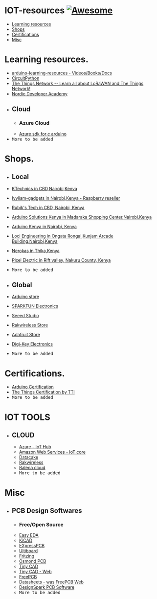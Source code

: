 # IOT-resources [![Awesome](https://cdn.rawgit.com/sindresorhus/awesome/d7305f38d29fed78fa85652e3a63e154dd8e8829/media/badge.svg)](https://github.com/sindresorhus/awesome)

- [Learning resources](#global)
- [Shops](#shops)
- [Certifications](#certifications)
- [Misc](#misc)


# Learning resources.
 - [arduino-learning-resources - Videos/Books/Docs](https://github.com/augnairobi/arduino-learning-resources)
 - [CircuitPython ](https://learn.adafruit.com/welcome-to-circuitpython)
 - [The Things Network -- Learn all about LoRaWAN and The Things Network! ](https://www.thethingsnetwork.org/docs/lorawan/)
 - [Nordic Developer Academy ](https://www.nordicsemi.com/Support/Nordic-Developer-Academy)
- ## Cloud 
  - ### Azure Cloud
   - [Azure sdk for c arduino ](https://github.com/Azure/azure-sdk-for-c-arduino)
 - <kbd> More to be added </kbd>


 # Shops.
  - ## Local
   - [ KTechnics in CBD,Nairobi,Kenya](https://www.ktechnics.com/)
   - [Ivyliam-gadgets in Nairobi,Kenya - Raspberry reseller](https://shop.ivyliam.com/)
   - [Rubik's Tech in CBD, Nairobi, Kenya ](https://www.rubikstech.co.ke/)
   - [Arduino Solutions Kenya in Madaraka Shopping Center,Nairobi,Kenya](https://askelectronics.co.ke/)
   - [Arduino Kenya in Nairobi, Kenya](https://arduinokenya.co.ke/)
   - [Loci Engineering in Ongata Rongai,Kunjam Arcade Building,Nairobi,Kenya](https://lociengineering.co.ke/)
   - [Nerokas in Thika,Kenya](https://store.nerokas.co.ke/)
   - [Pixel Electric in Rift valley, Nakuru County, Kenya](https://www.pixelelectric.com/)
   - <kbd> More to be added </kbd>
   
   
  
 - ## Global
  - [ Arduino store ](https://store.arduino.cc/)
  - [SPARKFUN Electronics](https://www.sparkfun.com/)
  - [Seeed Studio](https://www.seeedstudio.com/)
  - [Rakwireless Store](https://store.rakwireless.com/)
  - [Adafruit Store](https://www.adafruit.com/)
  - [Digi-Key Electronics](https://www.digikey.com/)
  - <kbd> More to be added </kbd>
  
  
# Certifications.
  - [Arduino Certification ](https://www.arduino.cc/education/certification)
  - [The Things Certification by TTI ](https://www.thethingsnetwork.org/achievements/)
  - <kbd> More to be added </kbd>
  
# IOT TOOLS
 - ## CLOUD
   - [Azure - IoT Hub](https://azure.microsoft.com/en-au/products/iot-hub/ )
   - [Amazon Web Services - IoT core]( https://aws.amazon.com/iot-core/ )
   - [Datacake](https://datacake.co/)
   - [Rakwireless](https://www.rakwireless.com/en-us/products/wisdm)
   - [Balena cloud](https://www.balena.io/)
   - <kbd> More to be added </kbd>

# Misc
  - ## PCB Design Softwares
    - ### Free/Open Source
    - [Easy EDA ](https://easyeda.com/)
    - [KiCAD ](https://www.kicad.org/)
    - [EXpressPCB ](https://www.expresspcb.com/)
    - [Ultiboard ](https://www.ni.com/en-za/shop/software/products/ultiboard.html)
    - [Fritzing ](https://fritzing.org/)
    - [Osmond PCB ](https://www.osmondpcb.com/)
    - [Tiny CAD ](https://www.tinycad.net/) 
    - [Tiny CAD - Web ](https://www.tinycad.net/Online/Home)
    - [FreePCB ](http://www.freepcb.com/)
    - [Datasheets - was FreePCB Web  ](https://www.datasheets.com/en)
    - [DesignSpark PCB Software ](https://www.rs-online.com/designspark/pcb-software)
    - <kbd> More to be added </kbd>
